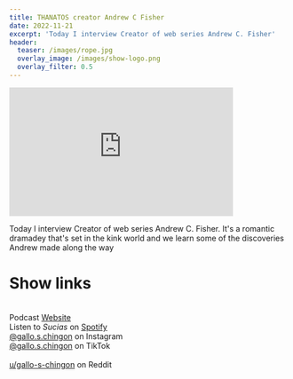 ```yaml
---
title: THANATOS creator Andrew C Fisher
date: 2022-11-21
excerpt: 'Today I interview Creator of web series Andrew C. Fisher'
header:
  teaser: /images/rope.jpg
  overlay_image: /images/show-logo.png
  overlay_filter: 0.5
---
```


<iframe src='https://open.spotify.com/embed/episode/1znKJfcTGjv1sLgHJ0gSBn' width='80%' height='232' frameborder='0' allowtransparency='true' allow='encrypted-media'></iframe>

Today I interview Creator of web series Andrew C. Fisher. It's a romantic dramadey that's set in the kink world and we learn some of the discoveries Andrew made along the way

# Show links

<br> Podcast [Website](https://sucias.xyz)  <a href='https://sucias.xyz'><i class='fas fa-link'></i></a>
<br> Listen to *Sucias* on [Spotify](https://open.spotify.com/show/3XjoipCU3QzeIaQAAQpBdW)  <a href='https://open.spotify.com/show/3XjoipCU3QzeIaQAAQpBdW'><i class='fab fa-spotify'></i></a>
<br> [@gallo.s.chingon](https://instagram.com/gallo.s.chingon) on Instagram  <a href='https://www.instagram.com/gallo.s.chingon'><i class='fa-brands fa-instagram-square'></i></a>
<br> [@gallo.s.chingon](https://www.tiktok.com/@gallo.s.chingon) on TikTok <a href='https://www.tiktok.com/@gallo.s.chingon'><i class='fa-brands fa-tiktok'></i><br>
<br> [u/gallo-s-chingon](https://reddit.com/u/gallo-s-chingon/submitted) on Reddit <a href='https://reddit.com/u/gallo-s-chingon/submitted'><i class='fab fa-reddit'></i></a>
